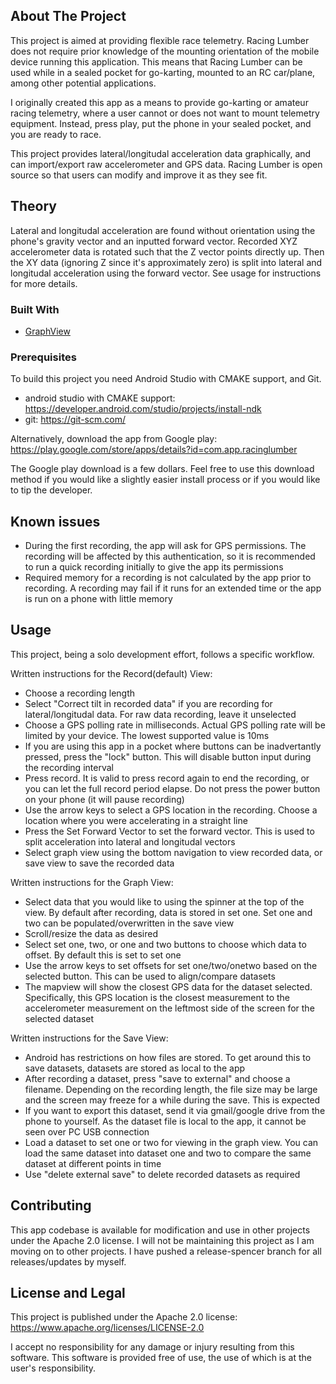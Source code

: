 ## About The Project

This project is aimed at providing flexible race telemetry.  Racing Lumber does not require prior knowledge of the mounting orientation of the mobile device running this application.  This means that Racing Lumber can be used while in a sealed pocket for go-karting, mounted to an RC car/plane, among other potential applications.

I originally created this app as a means to provide go-karting or amateur racing telemetry, where a user cannot or does not want to mount telemetry equipment.  Instead, press play, put the phone in your sealed pocket, and you are ready to race.

This project provides lateral/longitudal acceleration data graphically, and can import/export raw accelerometer and GPS data. Racing Lumber is open source so that users can modify and improve it as they see fit.

## Theory

Lateral and longitudal acceleration are found without orientation using the phone's gravity vector and an inputted forward vector.  Recorded XYZ accelerometer data is rotated such that the Z vector points directly up.  Then the XY data (ignoring Z since it's approximately zero) is split into lateral and longitudal acceleration using the forward vector.  See usage for instructions for more details.

### Built With

* [GraphView](https://github.com/jjoe64/GraphView)

### Prerequisites

To build this project you need Android Studio with CMAKE support, and Git.
* android studio with CMAKE support: https://developer.android.com/studio/projects/install-ndk
* git: https://git-scm.com/

Alternatively, download the app from Google play: https://play.google.com/store/apps/details?id=com.app.racinglumber

The Google play download is a few dollars.  Feel free to use this download method if you would like a slightly easier install process or if you would like to tip the developer.

## Known issues

* During the first recording, the app will ask for GPS permissions.  The recording will be affected by this authentication, so it is recommended to run a quick recording initially to give the app its permissions
* Required memory for a recording is not calculated by the app prior to recording.  A recording may fail if it runs for an extended time or the app is run on a phone with little memory

## Usage

This project, being a solo development effort, follows a specific workflow.

Written instructions for the Record(default) View:
* Choose a recording length
* Select "Correct tilt in recorded data" if you are recording for lateral/longitudal data.  For raw data recording, leave it unselected
* Choose a GPS polling rate in milliseconds.  Actual GPS polling rate will be limited by your device.  The lowest supported value is 10ms
* If you are using this app in a pocket where buttons can be inadvertantly pressed, press the "lock" button.  This will disable button input during the recording interval
* Press record.  It is valid to press record again to end the recording, or you can let the full record period elapse.  Do not press the power button on your phone (it will pause recording)
* Use the arrow keys to select a GPS location in the recording.  Choose a location where you were accelerating in a straight line
* Press the Set Forward Vector to set the forward vector.  This is used to split acceleration into lateral and longitudal vectors
* Select graph view using the bottom navigation to view recorded data, or save view to save the recorded data

Written instructions for the Graph View:
* Select data that you would like to using the spinner at the top of the view.  By default after recording, data is stored in set one.  Set one and two can be populated/overwritten in the save view
* Scroll/resize the data as desired 
* Select set one, two, or one and two buttons to choose which data to offset.  By default this is set to set one
* Use the arrow keys to set offsets for set one/two/onetwo based on the selected button.  This can be used to align/compare datasets
* The mapview will show the closest GPS data for the dataset selected.  Specifically, this GPS location is the closest measurement to the accelerometer measurement on the leftmost side of the screen for the selected dataset

Written instructions for the Save View:
* Android has restrictions on how files are stored.  To get around this to save datasets, datasets are stored as local to the app
* After recording a dataset, press "save to external" and choose a filename.  Depending on the recording length, the file size may be large and the screen may freeze for a while during the save.  This is expected
* If you want to export this dataset, send it via gmail/google drive from the phone to yourself.  As the dataset file is local to the app, it cannot be seen over PC USB connection
* Load a dataset to set one or two for viewing in the graph view.  You can load the same dataset into dataset one and two to compare the same dataset at different points in time
* Use "delete external save" to delete recorded datasets as required

## Contributing

This app codebase is available for modification and use in other projects under the Apache 2.0 license.  I will not be maintaining this project as I am moving on to other projects.  I have pushed a release-spencer branch for all releases/updates by myself.

## License and Legal

This project is published under the Apache 2.0 license: https://www.apache.org/licenses/LICENSE-2.0

I accept no responsibility for any damage or injury resulting from this software.  This software is provided free of use, the use of which is at the user's responsibility.